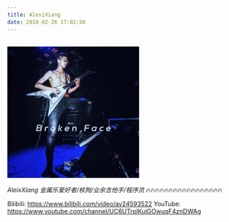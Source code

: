 ```yaml
---
title: AlexiXiang
date: 2018-02-26 17:02:50
---
```

<br>
<img src="./index/alexixyc.jpg" width="60%" height="60%">

*AleixXiang 金属乐爱好者/核狗/业余吉他手/程序员*
🔥🔥🔥🔥🔥🔥🔥🔥🔥🔥🔥🔥🔥🔥🔥🔥🔥

Bilibili:
https://www.bilibili.com/video/av24593522
YouTube:
https://www.youtube.com/channel/UC6UTrplKuiGOwuqF4znDWAg